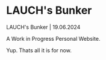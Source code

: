 # LAUCH's Bunker
LAUCH's Bunker | 19.06.2024

A Work in Progress Personal Website.

Yup. Thats all it is for now.

